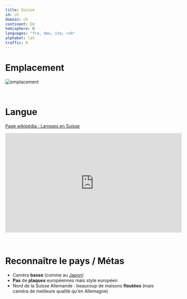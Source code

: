 ```yaml
---
title: Suisse
id: ch
domain: ch
continent: EU
hemisphere: N
languages: "fra, deu, ita, roh"
alphabet: lat
traffic: R
---
```

# Emplacement

![emplacement](https://upload.wikimedia.org/wikipedia/commons/thumb/6/61/Europe-Switzerland.svg/713px-Europe-Switzerland.svg.png)

<br/>

# Langue

[Page wikipédia : Langues en Suisse](https://fr.wikipedia.org/wiki/Langues_en_Suisse)  

<div class="video-responsive">
<div>
<iframe width="560" height="315" src="https://www.youtube-nocookie.com/embed/BJEXZlLhJTU?start=29" frameborder="0" allow="accelerometer; clipboard-write; encrypted-media; gyroscope; picture-in-picture" allowfullscreen></iframe>
</div>
</div>

<br/>
<br/>

# Reconnaître le pays / Métas

- Caméra **basse** (comme au [Japon](/flag/jp))
- **Pas** de **plaques** européennes mais style européen
- Nord de la Suisse Allemande : beaucoup de maisons **floutées** (mais caméra de meilleure qualité qu'en Allemagne)
